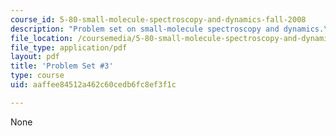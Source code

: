 ```yaml
---
course_id: 5-80-small-molecule-spectroscopy-and-dynamics-fall-2008
description: "Problem set on small-molecule spectroscopy and dynamics.\r\n"
file_location: /coursemedia/5-80-small-molecule-spectroscopy-and-dynamics-fall-2008/aaffee84512a462c60cedb6fc8ef3f1c_ps3_1994.pdf
file_type: application/pdf
layout: pdf
title: 'Problem Set #3'
type: course
uid: aaffee84512a462c60cedb6fc8ef3f1c

---
```

None